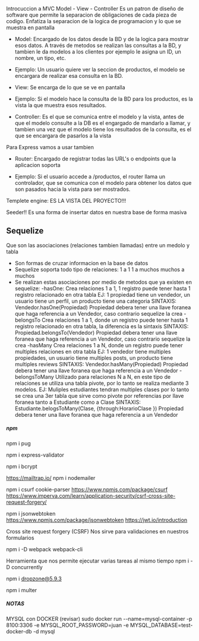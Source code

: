 Introcuccion a MVC
Model - View - Controller
Es un patron de diseño de software que permite la separacion de obligaciones
de cada pieza de codigo. Enfatiza la separacion de la logica de programacion
y lo que se muestra en pantalla

- Model: 
    Encargado de los datos desde la BD y de la logica para mostrar esos datos.
A través de metodos se realizan las consultas a la BD, y tambien le da modelos a los
clientes por ejemplo le asigna un ID, un nombre, un tipo, etc.
* Ejemplo: 
    Un usuario quiere ver la seccion de productos, el modelo se encargara
de realizar esa consulta en la BD.

- View:
    Se encarga de lo que se ve en pantalla
* Ejemplo:
    Si el modelo hace la consulta de la BD para los productos, es la vista la que 
muestra esos resultados.

- Controller:
    Es el que se comunica entre el modelo y la vista, antes de que el modelo consulte
a la DB es el engargado de mandarlo a llamar, y tambien una vez que el modelo tiene
los resultados de la consulta, es el que se encargara de pasarlos a la vista

Para Express vamos a usar tambien
- Router:
    Encargado de registrar todas las URL's o endpoints que la aplicacion soporta
* Ejemplo:
    Si el usuario accede a /productos, el router llama un controlador, que se
comunica con el modelo para obtener los datos que son pasados hacia la vista para ser mostrados.     


Templete engine:
ES LA VISTA DEL PROYECTO!!!


Seeder!! Es una forma de insertar datos en nuestra base de forma masiva

## Sequelize
Que son las asociaciones (relaciones tambien llamadas) entre un medolo y tabla 
* Son formas de cruzar informacion en la base de datos
* Sequelize soporta todo tipo de relaciones:
    1 a 1
    1 a muchos
    muchos a muchos
* Se realizan estas asociaciones por medio de metodos que ya existen en sequelize:
    -hasOne:
        Crea relaciones 1 a 1, 1 registro puede tener hasta 1 registro relacionado en otra tabla
        EJ: 1 propiedad tiene un vendedor, un usuario tiene un perfil, un producto tiene una categoria
        SINTAXIS: Vendedor.hasOne(Propiedad)
            Propiedad debera tener una llave foranea que haga referencia a un Vendedor, caso contrario sequelize la crea
    -belongsTo
        Crea relaciones 1 a 1, donde un registro puede tener hasta 1 registro relacionado en otra tabla, la diferencia es la sintaxis
        SINTAXIS: Propiedad.belongsTo(Vendedor)
            Propiedad debera tener una llave foranea que haga referencia a un Vendedor, caso contrario sequelize la crea
    -hasMany
        Crea relaciones 1 a N, donde un registro puede tener multiples relaciones en otra tabla
        EJ: 1 vendedor tiene multiples propiedades, un usuario tiene multiples posts, un producto tiene multiples reviews
        SINTAXIS: Vendedor.hasMany(Propiedad)
            Propiedad debera tener una llave foranea que haga referencia a un Vendedor
    -belongsToMany
        Utilizado para relaciones N a N, en este tipo de relaciones se utiliza una tabla pivote, por lo tanto se realiza mediante 3 modelos.
        EJ: Muliples estudiantes tendran multiples clases por lo tanto se crea una 3er tabla que sirve como pivote por referencias por llave foranea tanto a Estudiante como a Clase
        SINTAXIS: Estudiante.belogsToMany(Clase, {through:HorarioClase })
            Propiedad debera tener una llave foranea que haga referencia a un Vendedor

##### npm 
npm i pug  

npm i express-validator 

npm i bcrypt   

https://mailtrap.io/
npm i nodemailer

npm i csurf cookie-parser
https://www.npmjs.com/package/csurf
https://www.imperva.com/learn/application-security/csrf-cross-site-request-forgery/

npm i jsonwebtoken  
https://www.npmjs.com/package/jsonwebtoken
https://jwt.io/introduction

Cross site request forgery (CSRF)
Nos sirve para validaciones en nuestros formularios

npm i -D webpack webpack-cli

Herramienta que nos permite ejecutar varias tareas al mismo tiempo
npm i -D concurrently 

npm i dropzone@5.9.3


npm i multer 


##### NOTAS
MYSQL con DOCKER (revisar)
sudo docker run --name=mysql-container -p 8100:3306 -e MYSQL_ROOT_PASSWORD=juan -e MYSQL_DATABASE=test-docker-db -d mysql


